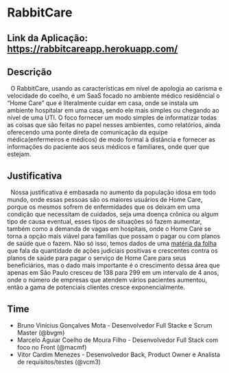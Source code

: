 # RabbitCare
## Link da Aplicação: https://rabbitcareapp.herokuapp.com/

## Descrição
&nbsp; O RabbitCare, usando as características em nível de apologia  ao carisma e velocidade do coelho, é um SaaS focado no ambiente médico residêncial o “Home Care” que é literalmente cuidar em casa, onde se instala um ambiente hospitalar em uma casa, sendo ele mais simples ou chegando ao nível de uma UTI. O foco fornecer um modo simples de informatizar todas as coisas que são feitas no papel nesses ambientes, como relatórios, ainda oferecendo uma ponte direta de comunicação da equipe médica(enfermeiros e médicos) de modo formal à distância e fornecer as informações do paciente aos seus médicos e familiares, onde quer que estejam.

## Justificativa
&nbsp; Nossa justificativa é embasada no aumento da população idosa em todo mundo, onde essas pessoas são os maiores usuários de Home Care, porque os mesmos sofrem de enfermidades que os deixam em uma condição que necessitam de cuidados, seja uma doença crônica ou algum tipo de causa eventual, esses tipos de situações só fazem aumentar, também como a demanda de vagas em hospitais, onde o Home Care se torna a opção mais viável para familias que possam o pagar ou com planos de saúde que o fazem. Não só isso, temos dados de uma [matéria da folha](https://www1.folha.uol.com.br/cotidiano/2017/04/1874421-disparam-decisoes-que-obrigam-planos-de-saude-a-oferecer-servico-home-care.shtml#_=_) que fala da quantidade de ações judiciais positivas e crescentes contra os planos de saúde para pagar o serviço de Home Care para seus beneficiários, mas o dado mais importante é o crescimento dessa área que apenas em São Paulo cresceu de 138 para 299 em um intervalo de 4 anos, onde o número de empresas que atendem vários pacientes aumentou, então a gama de potenciais clientes cresce exponencialmente.

## Time
* Bruno Vinícius Gonçalves Mota - Desenvolvedor Full Stacke e Scrum Master (@bvgm)
* Marcelo Aguiar Coelho de Moura Filho - Desenvolvedor Full Stack com foco no Front (@macmf)
* Vitor Cardim Menezes - Desenvolvedor Back, Product Owner e Analista de requisitos/testes (@vcm3)
